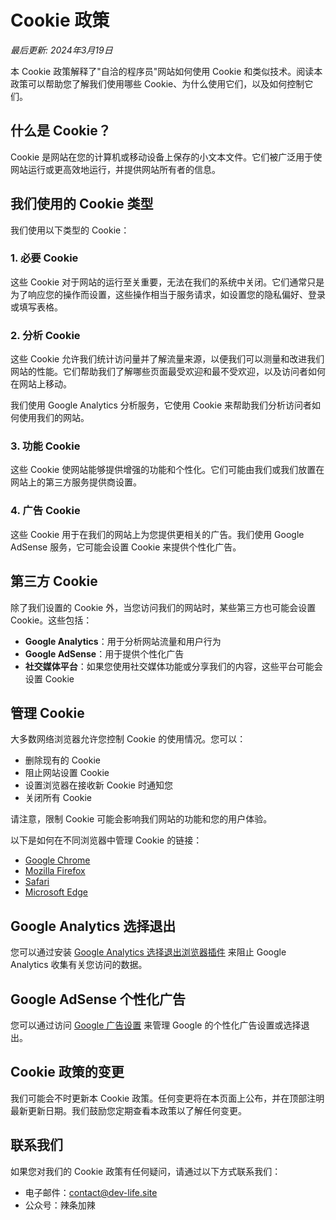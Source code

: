 # Cookie 政策

*最后更新: 2024年3月19日*

本 Cookie 政策解释了"自洽的程序员"网站如何使用 Cookie 和类似技术。阅读本政策可以帮助您了解我们使用哪些 Cookie、为什么使用它们，以及如何控制它们。

## 什么是 Cookie？

Cookie 是网站在您的计算机或移动设备上保存的小文本文件。它们被广泛用于使网站运行或更高效地运行，并提供网站所有者的信息。

## 我们使用的 Cookie 类型

我们使用以下类型的 Cookie：

### 1. 必要 Cookie
这些 Cookie 对于网站的运行至关重要，无法在我们的系统中关闭。它们通常只是为了响应您的操作而设置，这些操作相当于服务请求，如设置您的隐私偏好、登录或填写表格。

### 2. 分析 Cookie
这些 Cookie 允许我们统计访问量并了解流量来源，以便我们可以测量和改进我们网站的性能。它们帮助我们了解哪些页面最受欢迎和最不受欢迎，以及访问者如何在网站上移动。

我们使用 Google Analytics 分析服务，它使用 Cookie 来帮助我们分析访问者如何使用我们的网站。

### 3. 功能 Cookie
这些 Cookie 使网站能够提供增强的功能和个性化。它们可能由我们或我们放置在网站上的第三方服务提供商设置。

### 4. 广告 Cookie
这些 Cookie 用于在我们的网站上为您提供更相关的广告。我们使用 Google AdSense 服务，它可能会设置 Cookie 来提供个性化广告。

## 第三方 Cookie

除了我们设置的 Cookie 外，当您访问我们的网站时，某些第三方也可能会设置 Cookie。这些包括：

- **Google Analytics**：用于分析网站流量和用户行为
- **Google AdSense**：用于提供个性化广告
- **社交媒体平台**：如果您使用社交媒体功能或分享我们的内容，这些平台可能会设置 Cookie

## 管理 Cookie

大多数网络浏览器允许您控制 Cookie 的使用情况。您可以：

- 删除现有的 Cookie
- 阻止网站设置 Cookie
- 设置浏览器在接收新 Cookie 时通知您
- 关闭所有 Cookie

请注意，限制 Cookie 可能会影响我们网站的功能和您的用户体验。

以下是如何在不同浏览器中管理 Cookie 的链接：

- [Google Chrome](https://support.google.com/chrome/answer/95647)
- [Mozilla Firefox](https://support.mozilla.org/en-US/kb/enable-and-disable-cookies-website-preferences)
- [Safari](https://support.apple.com/guide/safari/manage-cookies-and-website-data-sfri11471/mac)
- [Microsoft Edge](https://support.microsoft.com/en-us/microsoft-edge/delete-cookies-in-microsoft-edge-63947406-40ac-c3b8-57b9-2a946a29ae09)

## Google Analytics 选择退出

您可以通过安装 [Google Analytics 选择退出浏览器插件](https://tools.google.com/dlpage/gaoptout) 来阻止 Google Analytics 收集有关您访问的数据。

## Google AdSense 个性化广告

您可以通过访问 [Google 广告设置](https://adssettings.google.com) 来管理 Google 的个性化广告设置或选择退出。

## Cookie 政策的变更

我们可能会不时更新本 Cookie 政策。任何变更将在本页面上公布，并在顶部注明最新更新日期。我们鼓励您定期查看本政策以了解任何变更。

## 联系我们

如果您对我们的 Cookie 政策有任何疑问，请通过以下方式联系我们：

- 电子邮件：[contact@dev-life.site](mailto:contact@dev-life.site)
- 公众号：辣条加辣 